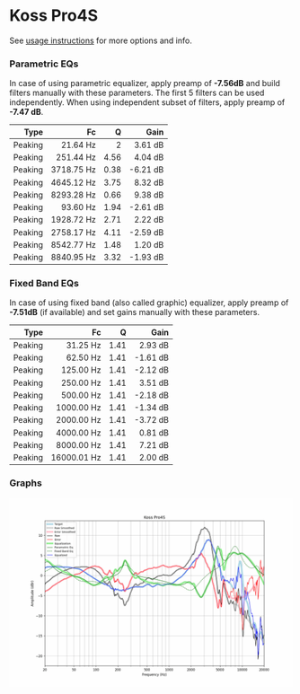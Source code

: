 # Koss Pro4S
See [usage instructions](https://github.com/jaakkopasanen/AutoEq#usage) for more options and info.

### Parametric EQs
In case of using parametric equalizer, apply preamp of **-7.56dB** and build filters manually
with these parameters. The first 5 filters can be used independently.
When using independent subset of filters, apply preamp of **-7.47 dB**.

| Type    | Fc         |    Q | Gain     |
|--------:|-----------:|-----:|---------:|
| Peaking | 21.64 Hz   | 2    | 3.61 dB  |
| Peaking | 251.44 Hz  | 4.56 | 4.04 dB  |
| Peaking | 3718.75 Hz | 0.38 | -6.21 dB |
| Peaking | 4645.12 Hz | 3.75 | 8.32 dB  |
| Peaking | 8293.28 Hz | 0.66 | 9.38 dB  |
| Peaking | 93.60 Hz   | 1.94 | -2.61 dB |
| Peaking | 1928.72 Hz | 2.71 | 2.22 dB  |
| Peaking | 2758.17 Hz | 4.11 | -2.59 dB |
| Peaking | 8542.77 Hz | 1.48 | 1.20 dB  |
| Peaking | 8840.95 Hz | 3.32 | -1.93 dB |

### Fixed Band EQs
In case of using fixed band (also called graphic) equalizer, apply preamp of **-7.51dB**
(if available) and set gains manually with these parameters.

| Type    | Fc          |    Q | Gain     |
|--------:|------------:|-----:|---------:|
| Peaking | 31.25 Hz    | 1.41 | 2.93 dB  |
| Peaking | 62.50 Hz    | 1.41 | -1.61 dB |
| Peaking | 125.00 Hz   | 1.41 | -2.12 dB |
| Peaking | 250.00 Hz   | 1.41 | 3.51 dB  |
| Peaking | 500.00 Hz   | 1.41 | -2.18 dB |
| Peaking | 1000.00 Hz  | 1.41 | -1.34 dB |
| Peaking | 2000.00 Hz  | 1.41 | -3.72 dB |
| Peaking | 4000.00 Hz  | 1.41 | 0.81 dB  |
| Peaking | 8000.00 Hz  | 1.41 | 7.21 dB  |
| Peaking | 16000.01 Hz | 1.41 | 2.00 dB  |

### Graphs
![](./Koss%20Pro4S.png)